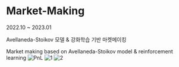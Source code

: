 # Market-Making
2022.10 ~ 2023.01

Avellaneda-Stoikov 모델 & 강화학습 기반 마켓메이킹

Market making based on Avellaneda-Stoikov model & reinforcement learning
![PnL](https://github.com/pe049395/Market-Making/assets/133722215/67dbbf38-6343-4641-bd45-7f5673271d21)
![1](https://github.com/pe049395/Market-Making/assets/133722215/ded4a9dc-a03e-4718-b654-883779bc7cfd)
![2](https://github.com/pe049395/Market-Making/assets/133722215/a27ed272-cefc-4adb-90c2-3c36c17f8a6c)
